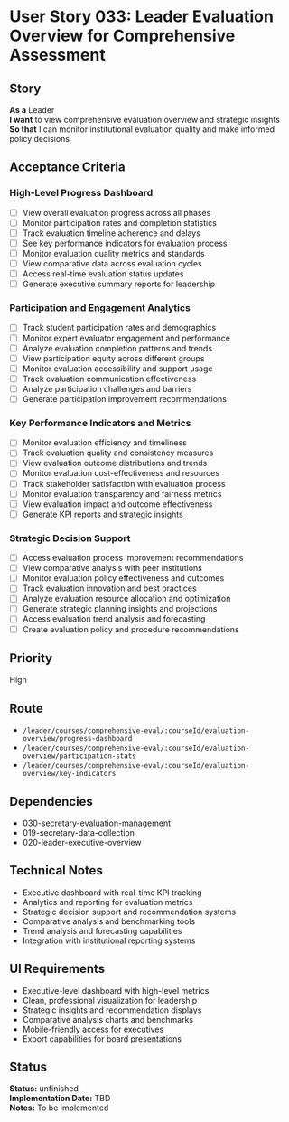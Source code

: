# User Story 033: Leader Evaluation Overview for Comprehensive Assessment

## Story
**As a** Leader  
**I want** to view comprehensive evaluation overview and strategic insights  
**So that** I can monitor institutional evaluation quality and make informed policy decisions

## Acceptance Criteria

### High-Level Progress Dashboard
- [ ] View overall evaluation progress across all phases
- [ ] Monitor participation rates and completion statistics
- [ ] Track evaluation timeline adherence and delays
- [ ] See key performance indicators for evaluation process
- [ ] Monitor evaluation quality metrics and standards
- [ ] View comparative data across evaluation cycles
- [ ] Access real-time evaluation status updates
- [ ] Generate executive summary reports for leadership

### Participation and Engagement Analytics
- [ ] Track student participation rates and demographics
- [ ] Monitor expert evaluator engagement and performance
- [ ] Analyze evaluation completion patterns and trends
- [ ] View participation equity across different groups
- [ ] Monitor evaluation accessibility and support usage
- [ ] Track evaluation communication effectiveness
- [ ] Analyze participation challenges and barriers
- [ ] Generate participation improvement recommendations

### Key Performance Indicators and Metrics
- [ ] Monitor evaluation efficiency and timeliness
- [ ] Track evaluation quality and consistency measures
- [ ] View evaluation outcome distributions and trends
- [ ] Monitor evaluation cost-effectiveness and resources
- [ ] Track stakeholder satisfaction with evaluation process
- [ ] Monitor evaluation transparency and fairness metrics
- [ ] View evaluation impact and outcome effectiveness
- [ ] Generate KPI reports and strategic insights

### Strategic Decision Support
- [ ] Access evaluation process improvement recommendations
- [ ] View comparative analysis with peer institutions
- [ ] Monitor evaluation policy effectiveness and outcomes
- [ ] Track evaluation innovation and best practices
- [ ] Analyze evaluation resource allocation and optimization
- [ ] Generate strategic planning insights and projections
- [ ] Access evaluation trend analysis and forecasting
- [ ] Create evaluation policy and procedure recommendations

## Priority
High

## Route
- `/leader/courses/comprehensive-eval/:courseId/evaluation-overview/progress-dashboard`
- `/leader/courses/comprehensive-eval/:courseId/evaluation-overview/participation-stats`
- `/leader/courses/comprehensive-eval/:courseId/evaluation-overview/key-indicators`

## Dependencies
- 030-secretary-evaluation-management
- 019-secretary-data-collection
- 020-leader-executive-overview

## Technical Notes
- Executive dashboard with real-time KPI tracking
- Analytics and reporting for evaluation metrics
- Strategic decision support and recommendation systems
- Comparative analysis and benchmarking tools
- Trend analysis and forecasting capabilities
- Integration with institutional reporting systems

## UI Requirements
- Executive-level dashboard with high-level metrics
- Clean, professional visualization for leadership
- Strategic insights and recommendation displays
- Comparative analysis charts and benchmarks
- Mobile-friendly access for executives
- Export capabilities for board presentations
## Status
**Status:** unfinished  
**Implementation Date:** TBD  
**Notes:** To be implemented

